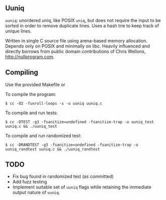 ## Uuniq

`uuniq`: unordered uniq, like POSIX `uniq`, but does not require the input to be sorted in order to remove duplicate lines. Uses a hash trie to keep track of unique lines.

Written in single C source file using arena-based memory allocation. Depends only on POSIX and minimally on libc. Heavily influenced and directly borrows from public domain contributions of Chris Wellons, http://nullprogram.com.

## Compiling

Use the provided Makefile or

To compile the program:
```shell
$ cc -O2 -funroll-loops -s -o uuniq uuniq.c
```

To compile and run tests:
```shell
$ cc -DTEST -g3 -fsanitize=undefined -fsanitize-trap -o uuniq_test uuniq.c && ./uuniq_test
```

To compile and run randomized test:
```shell
$ cc -DRANDTEST -g3 -fsanitize=undefined -fsanitize-trap -o uuniq_randtest uuniq.c && ./uuniq_randtest
```

## TODO
- Fix bug found in randomized test (as committed)
- Add fuzz testing
- Implement suitable set of `uuniq` flags while retaining the immediate output nature of `uuniq`.
